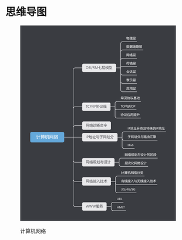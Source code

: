 # 思维导图

<figure><img src="../.gitbook/assets/计算机网络.png" alt=""><figcaption><p>计算机网络</p></figcaption></figure>

